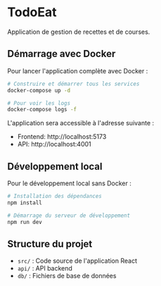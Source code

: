 # TodoEat

Application de gestion de recettes et de courses.

## Démarrage avec Docker

Pour lancer l'application complète avec Docker :

```bash
# Construire et démarrer tous les services
docker-compose up -d

# Pour voir les logs
docker-compose logs -f
```

L'application sera accessible à l'adresse suivante :
- Frontend: http://localhost:5173
- API: http://localhost:4001

## Développement local

Pour le développement local sans Docker :

```bash
# Installation des dépendances
npm install

# Démarrage du serveur de développement
npm run dev
```

## Structure du projet

- `src/` : Code source de l'application React
- `api/` : API backend
- `db/` : Fichiers de base de données 